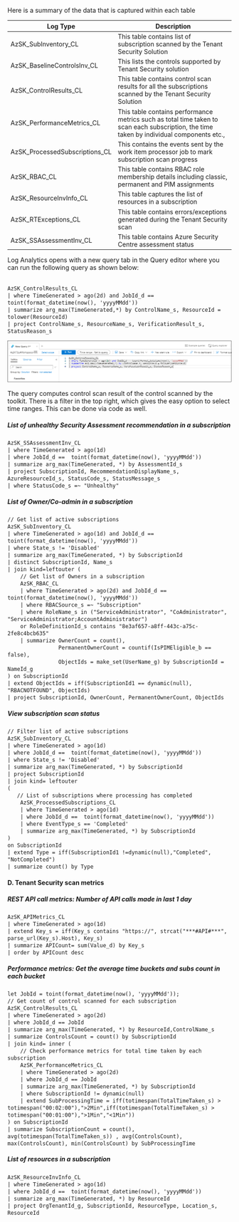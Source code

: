 

Here is a summary of the data that is captured within each table

| Log Type | Description |
|----|----|
| AzSK_SubInventory_CL | This table contains list of subscription scanned by the Tenant Security Solution |
| AzSK_BaselineControlsInv_CL | This lists the controls supported by Tenant Security solution |
| AzSK_ControlResults_CL	| This table contains control scan results for all the subscriptions scanned by the Tenant Security Solution|
| AzSK_PerformanceMetrics_CL | This table contains performance metrics such as total time taken to scan each subscription, the time taken by individual components etc., |
| AzSK_ProcessedSubscriptions_CL | This contains the events sent by the work item processor job to mark subscription scan progress |
| AzSK_RBAC_CL	| This table contains RBAC role membership details including classic, permanent and PIM assignments |
| AzSK_ResourceInvInfo_CL	| This table captures the list of resources in a subscription |
| AzSK_RTExceptions_CL	| This table contains errors/exceptions generated during the Tenant Security scan | 
| AzSK_SSAssessmentInv_CL	| This table contains Azure Security Centre assessment status |



Log Analytics opens with a new query tab in the Query editor where you can run the following query as shown below:

``` KQL

AzSK_ControlResults_CL
| where TimeGenerated > ago(2d) and JobId_d == toint(format_datetime(now(), 'yyyyMMdd'))
| summarize arg_max(TimeGenerated,*) by ControlName_s, ResourceId = tolower(ResourceId)
| project ControlName_s, ResourceName_s, VerificationResult_s, StatusReason_s

```

![Log Analytics Visualization: Query Logs](/Images/13_TSS_LAWS_Query_Logs.png)

The query computes control scan result of the control scanned by the toolkit. There is a filter in the top right, which gives the easy option to select time ranges. This can be done via code as well.



##### List of unhealthy Security Assessment recommendation in a subscription
```KQL
AzSK_SSAssessmentInv_CL
| where TimeGenerated > ago(1d)
| where JobId_d ==  toint(format_datetime(now(), 'yyyyMMdd'))
| summarize arg_max(TimeGenerated, *) by AssessmentId_s
| project SubscriptionId, RecommendationDisplayName_s, AzureResourceId_s, StatusCode_s, StatusMessage_s
| where StatusCode_s =~ "Unhealthy"
```


##### List of Owner/Co-admin in a subscription

```KQL
// Get list of active subscriptions
AzSK_SubInventory_CL
| where TimeGenerated > ago(1d) and JobId_d ==  toint(format_datetime(now(), 'yyyyMMdd'))
| where State_s != 'Disabled'
| summarize arg_max(TimeGenerated, *) by SubscriptionId
| distinct SubscriptionId, Name_s
| join kind=leftouter (
    // Get list of Owners in a subscription
    AzSK_RBAC_CL
    | where TimeGenerated > ago(2d) and JobId_d == toint(format_datetime(now(), 'yyyyMMdd')) 
    | where RBACSource_s =~ "Subscription" 
    | where RoleName_s in ("ServiceAdministrator", "CoAdministrator", "ServiceAdministrator;AccountAdministrator")
    or RoleDefinitionId_s contains "8e3af657-a8ff-443c-a75c-2fe8c4bcb635"
    | summarize OwnerCount = count(),
                PermanentOwnerCount = countif(IsPIMEligible_b == false),
                ObjectIds = make_set(UserName_g) by SubscriptionId = NameId_g
) on SubscriptionId
| extend ObjectIds = iff(SubscriptionId1 == dynamic(null), "RBACNOTFOUND", ObjectIds)
| project SubscriptionId, OwnerCount, PermanentOwnerCount, ObjectIds
```


##### View subscription scan status

``` KQL
// Filter list of active subscriptions
AzSK_SubInventory_CL
| where TimeGenerated > ago(1d)
| where JobId_d ==  toint(format_datetime(now(), 'yyyyMMdd'))
| where State_s != 'Disabled'
| summarize arg_max(TimeGenerated, *) by SubscriptionId
| project SubscriptionId
| join kind= leftouter
(
   // List of subscriptions where processing has completed
    AzSK_ProcessedSubscriptions_CL
    | where TimeGenerated > ago(1d)
    | where JobId_d ==  toint(format_datetime(now(), 'yyyyMMdd'))
    | where EventType_s == 'Completed'
    | summarize arg_max(TimeGenerated, *) by SubscriptionId
)
on SubscriptionId
| extend Type = iff(SubscriptionId1 !=dynamic(null),"Completed", "NotCompleted")
| summarize count() by Type
```



#### D. Tenant Security scan metrics

##### REST API call metrics: Number of API calls made in last 1 day

``` KQL
AzSK_APIMetrics_CL
| where TimeGenerated > ago(1d)
| extend Key_s = iff(Key_s contains "https://", strcat("***#API#***", parse_url(Key_s).Host), Key_s) 
| summarize APICount= sum(Value_d) by Key_s
| order by APICount desc
```

##### Performance metrics: Get the average time buckets and subs count in each bucket

```KQL
let JobId = toint(format_datetime(now(), 'yyyyMMdd'));
// Get count of control scanned for each subscription
AzSK_ControlResults_CL
| where TimeGenerated > ago(2d)
| where JobId_d == JobId
| summarize arg_max(TimeGenerated, *) by ResourceId,ControlName_s
| summarize ControlsCount = count() by SubscriptionId
| join kind= inner (
    // Check performance metrics for total time taken by each subscription
    AzSK_PerformanceMetrics_CL
    | where TimeGenerated > ago(2d)
    | where JobId_d == JobId
    | summarize arg_max(TimeGenerated, *) by SubscriptionId
    | where SubscriptionId != dynamic(null) 
    | extend SubProcessingTime = iff(totimespan(TotalTimeTaken_s) > totimespan("00:02:00"),">2Min",iff(totimespan(TotalTimeTaken_s) > totimespan("00:01:00"),">1Min","<1Min"))
) on SubscriptionId 
| summarize SubscriptionCount = count(), avg(totimespan(TotalTimeTaken_s)) , avg(ControlsCount), max(ControlsCount), min(ControlsCount) by SubProcessingTime 
```

##### List of resources in a subscription

``` KQL
AzSK_ResourceInvInfo_CL
| where TimeGenerated > ago(1d)
| where JobId_d ==  toint(format_datetime(now(), 'yyyyMMdd'))
| summarize arg_max(TimeGenerated, *) by ResourceId
| project OrgTenantId_g, SubscriptionId, ResourceType, Location_s, ResourceId
```